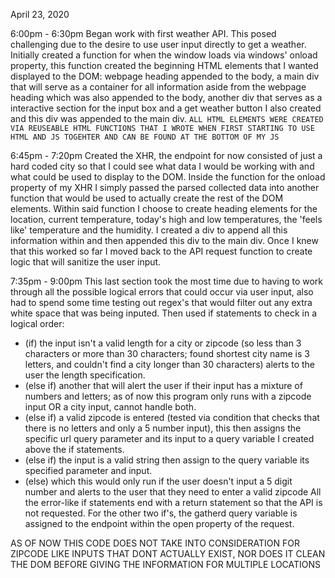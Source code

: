 April 23, 2020 

6:00pm - 6:30pm
Began work with first weather API. This posed challenging due to the desire to use user input directly to get a weather. Initially created a function for when the window loads via windows' onload property, this function created the beginning HTML elements that I wanted displayed to the DOM: webpage heading appended to the body, a main div that will serve as a container for all information aside from the webpage heading which was also appended to the body, another div that serves as a interactive section for the input box and a get weather button I also created and this div was appended to the main div. `ALL HTML ELEMENTS WERE CREATED VIA REUSEABLE HTML FUNCTIONS THAT I WROTE WHEN FIRST STARTING TO USE HTML AND JS TOGEHTER AND CAN BE FOUND AT THE BOTTOM OF MY JS` 

6:45pm - 7:20pm
Created the XHR, the endpoint for now consisted of just a hard coded city so that I could see what data I would be working with and what could be used to display to the DOM. Inside the function for the onload property of my XHR I simply passed the parsed collected data into another function that would be used to actually create the rest of the DOM elements. Within said function I choose to create heading elements for the location, current temperature, today's high and low temperatures, the 'feels like' temperature and the humidity. I created a div to append all this information within and then appended this div to the main div. Once I knew that this worked so far I moved back to the API request function to create logic that will sanitize the user input.

7:35pm - 9:00pm
This last section took the most time due to having to work through all the possible logical errors that could occur via user input, also had to spend some time testing out regex's that would filter out any extra white space that was being inputed. Then used if statements to check in a logical order:
* (if) the input isn't a valid length for a city or zipcode (so less than 3 characters or more than 30 characters; found shortest city name is 3 letters, and couldn't find a city longer than 30 characters) alerts to the user the length specification.
* (else if) another that will alert the user if their input has a mixture of numbers and letters; as of now this program only runs with a zipcode input OR a city input, cannot handle both.
* (else if) a valid zipcode is entered (tested via condition that checks that there is no letters and only a 5 number input), this then assigns the specific url query parameter and its input to a query variable I created above the if statements.
* (else if) the input is a valid string then assign to the query variable its specified parameter and input.
* (else) which this would only run if the user doesn't input a 5 digit number and alerts to the user that they need to enter a valid zipcode
All the error-like if statements end with a return statement so that the API is not requested. For the other two if's, the gatherd query variable is assigned to the endpoint within the open property of the request.

AS OF NOW THIS CODE DOES NOT TAKE INTO CONSIDERATION FOR ZIPCODE LIKE INPUTS THAT DONT ACTUALLY EXIST, NOR DOES IT CLEAN THE DOM BEFORE GIVING THE INFORMATION FOR MULTIPLE LOCATIONS